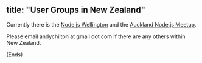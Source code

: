 title: "User Groups in New Zealand"
---

Currently there is the [Node.js Wellington](http://www.meetup.com/Node-js-Wellington/) and the [Auckland Node.js Meetup](http://www.meetup.com/AucklandNodeJs/).

Please email andychilton at gmail dot com if there are any others within New Zealand.

(Ends)
